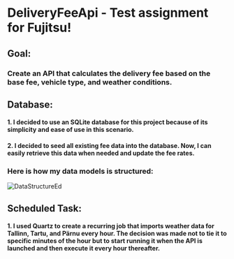 # DeliveryFeeApi - Test assignment for Fujitsu!

## Goal:
### Create an API that calculates the delivery fee based on the base fee, vehicle type, and weather conditions.

## Database: 
#### 1. I decided to use an SQLite database for this project because of its simplicity and ease of use in this scenario.
#### 2. I decided to seed all existing fee data into the database. Now, I can easily retrieve this data when needed and update the fee rates.
### Here is how my data models is structured:
![DataStructureEd](https://github.com/user-attachments/assets/81261318-4e38-43d0-b615-bb7fea8b60d0)


## Scheduled Task:
#### 1. I used Quartz to create a recurring job that imports weather data for Tallinn, Tartu, and Pärnu every hour. The decision was made not to tie it to specific minutes of the hour but to start running it when the API is launched and then execute it every hour thereafter.



